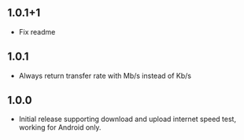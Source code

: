 ## 1.0.1+1

* Fix readme


## 1.0.1

* Always return transfer rate with Mb/s instead of Kb/s


## 1.0.0

* Initial release supporting download and upload internet speed test, working for Android only.

